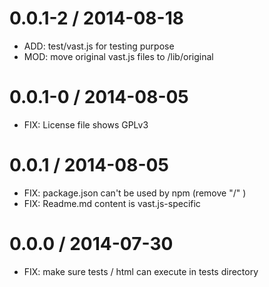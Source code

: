 
0.0.1-2 / 2014-08-18
====================
 * ADD: test/vast.js for testing purpose
 * MOD: move original vast.js files to /lib/original

0.0.1-0 / 2014-08-05
====================
 * FIX: License file shows GPLv3

0.0.1 / 2014-08-05
==================
 * FIX: package.json can't be used by npm (remove "/" )
 * FIX: Readme.md content is vast.js-specific

0.0.0 / 2014-07-30
==================
 * FIX: make sure tests / html can execute in tests directory


